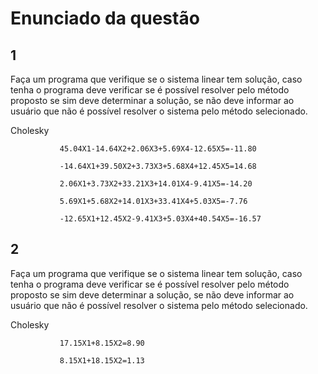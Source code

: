 # Enunciado da questão

## 1

Faça um programa que verifique se o sistema linear tem solução, caso tenha o programa deve verificar se é possível resolver pelo método proposto se sim deve determinar a solução, se não deve informar ao usuário que não é possível resolver o sistema pelo método selecionado.

Cholesky

               45.04X1-14.64X2+2.06X3+5.69X4-12.65X5=-11.80

               -14.64X1+39.50X2+3.73X3+5.68X4+12.45X5=14.68

               2.06X1+3.73X2+33.21X3+14.01X4-9.41X5=-14.20

               5.69X1+5.68X2+14.01X3+33.41X4+5.03X5=-7.76

               -12.65X1+12.45X2-9.41X3+5.03X4+40.54X5=-16.57

## 2

Faça um programa que verifique se o sistema linear tem solução, caso tenha o programa deve verificar se é possível resolver pelo método proposto se sim deve determinar a solução, se não deve informar ao usuário que não é possível resolver o sistema pelo método selecionado.

Cholesky

               17.15X1+8.15X2=8.90

               8.15X1+18.15X2=1.13